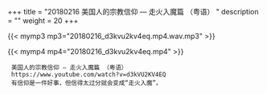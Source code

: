 +++
title = "20180216  美国人的宗教信仰 — 走火入魔篇 （粤语） "
description = ""
weight = 20
+++

{{< mymp3 mp3="20180216_d3kvu2kv4eq.mp4.wav.mp3" >}}

{{< mymp4 mp4="20180216_d3kvu2kv4eq.mp4" >}}

     美国人的宗教信仰 — 走火入魔篇 （粤语） 
     https://www.youtube.com/watch?v=d3kVU2KV4EQ 
     有信仰是一件好事，但信得太过分就会变成“走火入魔”。 
